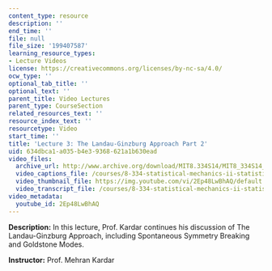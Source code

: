 ```yaml
---
content_type: resource
description: ''
end_time: ''
file: null
file_size: '199407587'
learning_resource_types:
- Lecture Videos
license: https://creativecommons.org/licenses/by-nc-sa/4.0/
ocw_type: ''
optional_tab_title: ''
optional_text: ''
parent_title: Video Lectures
parent_type: CourseSection
related_resources_text: ''
resource_index_text: ''
resourcetype: Video
start_time: ''
title: 'Lecture 3: The Landau-Ginzburg Approach Part 2'
uid: 634dbca1-a035-b4e3-9368-621a1b630ead
video_files:
  archive_url: http://www.archive.org/download/MIT8.334S14/MIT8_334S14_lec03_300k.mp4
  video_captions_file: /courses/8-334-statistical-mechanics-ii-statistical-physics-of-fields-spring-2014/f0c27aeb991b533e96ff62094576d9c4_2Ep48LwBhAQ.vtt
  video_thumbnail_file: https://img.youtube.com/vi/2Ep48LwBhAQ/default.jpg
  video_transcript_file: /courses/8-334-statistical-mechanics-ii-statistical-physics-of-fields-spring-2014/8221319fddacc25d0326922a999d7892_2Ep48LwBhAQ.pdf
video_metadata:
  youtube_id: 2Ep48LwBhAQ
---
```


**Description:** In this lecture, Prof. Kardar continues his discussion of The Landau-Ginzburg Approach, including Spontaneous Symmetry Breaking and Goldstone Modes.

**Instructor:** Prof. Mehran Kardar


